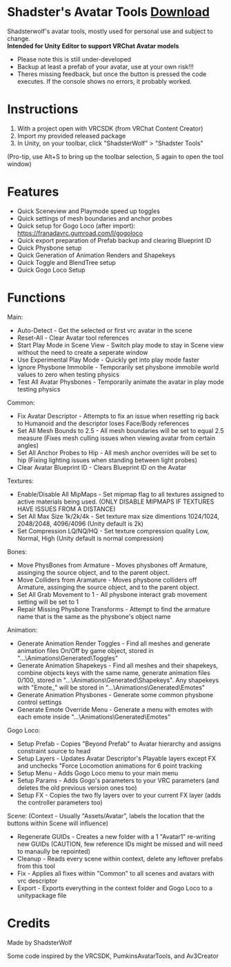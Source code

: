# Shadster's Avatar Tools [Download](https://github.com/Shadsterwolf/ShadsterAvatarTools/releases)
Shadsterwolf's avatar tools, mostly used for personal use and subject to change. <br />
<b>Intended for Unity Editor to support VRChat Avatar models</b>
- Please note this is still under-developed
- Backup at least a prefab of your avatar, use at your own risk!!!
- Theres missing feedback, but once the button is pressed the code executes. If the console shows no errors, it probably worked.

# Instructions
1. With a project open with VRCSDK (from VRChat Content Creator)
2. Import my provided released package
3. In Unity, on your toolbar, click "ShadsterWolf" > "Shadster Tools"

(Pro-tip, use Alt+S to bring up the toolbar selection, S again to open the tool window)

# Features
- Quick Sceneview and Playmode speed up toggles
- Quick settings of mesh boundaries and anchor probes
- Quick setup for Gogo Loco (after import): https://franadavrc.gumroad.com/l/gogoloco
- Quick export preparation of Prefab backup and clearing Blueprint ID 
- Quick Physbone setup
- Quick Generation of Animation Renders and Shapekeys
- Quick Toggle and BlendTree setup
- Quick Gogo Loco Setup

# Functions
Main:
- Auto-Detect - Get the selected or first vrc avatar in the scene
- Reset-All - Clear Avatar tool references
- Start Play Mode in Scene View - Switch play mode to stay in Scene view without the need to create a seperate window
- Use Experimental Play Mode - Quickly get into play mode faster
- Ignore Physbone Immobile - Temporarily set physbone immobile world values to zero when testing physics
- Test All Avatar Physbones - Temporarily animate the avatar in play mode testing physics

Common:
- Fix Avatar Descriptor - Attempts to fix an issue when resetting rig back to Humanoid and the descriptor loses Face/Body references
- Set All Mesh Bounds to 2.5 - All mesh boundaries will be set to equal 2.5 measure (Fixes mesh culling issues when viewing avatar from certain angles)
- Set All Anchor Probes to Hip - All mesh anchor overrides will be set to hip (Fixing lighting issues when standing between light probes)
- Clear Avatar Blueprint ID - Clears Blueprint ID on the Avatar

Textures:
- Enable/Disable All MipMaps - Set mipmap flag to all textures assigned to active materials being used. (ONLY DISABLE MIPMAPS IF TEXTURES HAVE ISSUES FROM A DISTANCE)
- Set All Max Size 1k/2k/4k - Set texture max size dimentions 1024/1024, 2048/2048, 4096/4096 (Unity default is 2k)
- Set Compression LQ/NQ/HQ - Set texture compression quality Low, Normal, High (Unity default is normal compression)

Bones:
- Move PhysBones from Armature - Moves physbones off Armature, assinging the source object, and to the parent object.
- Move Colliders from Aramature - Moves physbone colliders off Armature, assinging the source object, and to the parent object.
- Set All Grab Movement to 1 - All physbone interact grab movement setting will be set to 1
- Repair Missing Physbone Transforms - Attempt to find the armature name that is the same as the physbone's object name 

Animation: 
- Generate Animation Render Toggles - Find all meshes and generate animation files On/Off by game object, stored in "...\Animations\Generated\Toggles"
- Generate Animation Shapekeys - Find all meshes and their shapekeys, combine objects keys with the same name, generate animation files 0/100, stored in "...\Animations\Generated\Shapekeys". Any shapekeys with "Emote_" will be stored in "...\Animations\Generated\Emotes"
- Generate Animation Physbones - Generate some common physbone control settings
- Generate Emote Override Menu - Generate a menu with emotes with each emote inside "...\Animations\Generated\Emotes"

Gogo Loco:
- Setup Prefab - Copies "Beyond Prefab" to Avatar hierarchy and assigns constraint source to head
- Setup Layers - Updates Avatar Descriptor's Playable layers except FX and unchecks "Force Locomotion animations for 6 point tracking
- Setup Menu - Adds Gogo Loco menu to your main menu
- Setup Params - Adds Gogo's parameters to your VRC parameters (and deletes the old previous version ones too)
- Setup FX - Copies the two fly layers over to your current FX layer (adds the controller parameters too) 

Scene:
(Context - Usually "Assets/Avatar", labels the location that the buttons within Scene will influence)
- Regenerate GUIDs - Creates a new folder with a 1 "Avatar1" re-writing new GUIDs (CAUTION, few reference IDs might be missed and will need to manaully be repointed)
- Cleanup - Reads every scene within context,  delete any leftover prefabs from this tool
- Fix - Applies all fixes within "Common" to all scenes and avatars with vrc descriptor
- Export - Exports everything in the context folder and Gogo Loco to a unitypackage file

# Credits
Made by ShadsterWolf

Some code inspired by the VRCSDK, PumkinsAvatarTools, and Av3Creator

